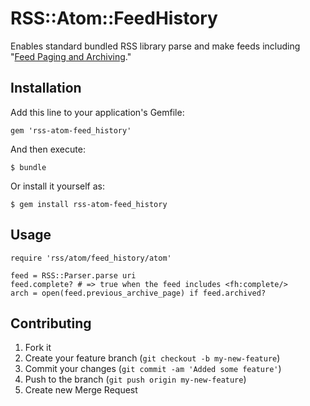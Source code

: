RSS::Atom::FeedHistory
======================

Enables standard bundled RSS library parse and make feeds including "[Feed Paging and Archiving][RFC5005]."

[RFC5005]:http://www.ietf.org/rfc/rfc5005.txt

Installation
------------

Add this line to your application's Gemfile:

    gem 'rss-atom-feed_history'

And then execute:

    $ bundle

Or install it yourself as:

    $ gem install rss-atom-feed_history

Usage
-----

    require 'rss/atom/feed_history/atom'
    
    feed = RSS::Parser.parse uri
    feed.complete? # => true when the feed includes <fh:complete/>
    arch = open(feed.previous_archive_page) if feed.archived?

Contributing
------------

1. Fork it
2. Create your feature branch (`git checkout -b my-new-feature`)
3. Commit your changes (`git commit -am 'Added some feature'`)
4. Push to the branch (`git push origin my-new-feature`)
5. Create new Merge Request
